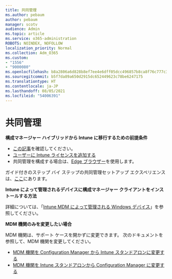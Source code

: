 ```yaml
---
title: 共同管理
ms.author: pebaum
author: pebaum
manager: scotv
audience: Admin
ms.topic: article
ms.service: o365-administration
ROBOTS: NOINDEX, NOFOLLOW
localization_priority: Normal
ms.collection: Adm_O365
ms.custom:
- "1556"
- "9000080"
ms.openlocfilehash: b8a2806a6d828b8ef7ee4e6dff05dcc496857b8ca8f76c777c39ff3155809668
ms.sourcegitcommit: b5f7da89a650d2915dc652449623c78be6247175
ms.translationtype: HT
ms.contentlocale: ja-JP
ms.lasthandoff: 08/05/2021
ms.locfileid: "54006391"
---
```

# <a name="co-management"></a>共同管理

**構成マネージャー ハイブリッドから Intune に移行するための前提条件**

- [この記事](https://docs.microsoft.com/mem/configmgr/mdm/understand/what-happened-to-hybrid)を確認してください。
- [ユーザーに Intune ライセンスを追加する](https://docs.microsoft.com/mem/intune/fundamentals/licenses-assign)
- 共同管理を構成する場合は、[Edge ブラウザー](https://www.microsoft.com/edge)を使用します。

ガイド付きのステップ バイ ステップの共同管理セットアップ エクスペリエンスは、[ここ](https://admin.microsoft.com/AdminPortal/Home?#/modernonboarding/comanagesetupguide)にあります。

**Intune によって管理されるデバイスに構成マネージャー クライアントをインストールする方法**

詳細については、「[Intune MDM によって管理される Windows デバイス](https://docs.microsoft.com/mem/configmgr/core/clients/deploy/deploy-clients-to-windows-computers#bkmk_mdm)」を参照してください。

**MDM 機関のみを変更したい場合**

MDM 機関は、サポート ケースを開かずに変更できます。 次のドキュメントを参照して、MDM 機関を変更してください。

- [MDM 機関を Configuration Manager から Intune スタンドアロンに変更する](https://docs.microsoft.com/mem/configmgr/mdm/understand/what-happened-to-hybrid)
- [MDM 機関を Intune スタンドアロンから Configuration Manager に変更する](https://docs.microsoft.com/mem/configmgr/mdm/understand/what-happened-to-hybrid)
